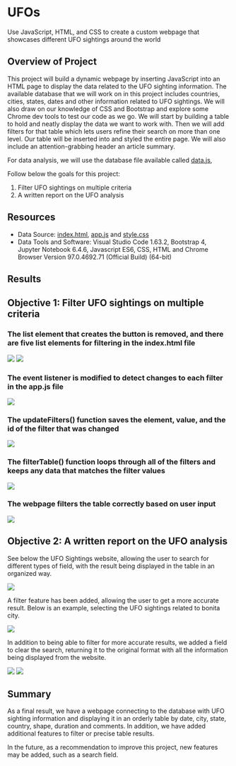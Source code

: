 # UFOs
Use JavaScript, HTML, and CSS to create a custom webpage that showcases different UFO sightings around the world

## Overview of Project

This project will build a dynamic webpage by inserting JavaScript into an HTML page to display the data related to the UFO sighting information. The available database that we will work on in this project includes countries, cities, states, dates and other information related to UFO sightings. We will also draw on our knowledge of CSS and Bootstrap and explore some Chrome dev tools to test our code as we go. We will start by building a table to hold and neatly display the data we want to work with. Then we will add filters for that table which lets users refine their search on more than one level. Our table will be inserted into and styled the entire page. We will also include an attention-grabbing header an article summary. 

For data analysis, we will use the database file available called [data.js](https://github.com/DougUOT/UFOs/blob/main/static/js/data.js), 

Follow below the goals for this project:

1) Filter UFO sightings on multiple criteria
2) A written report on the UFO analysis

## Resources

* Data Source: [index.html](https://github.com/DougUOT/UFOs/blob/main/index.html), [app.js](https://github.com/DougUOT/UFOs/blob/main/static/js/app.js) and [style.css](https://github.com/DougUOT/UFOs/blob/main/static/css/style.css)
* Data Tools and Software: Visual Studio Code 1.63.2, Bootstrap 4, Jupyter Notebook 6.4.6, Javascript ES6, CSS, HTML and Chrome Browser Version 97.0.4692.71 (Official Build) (64-bit)

## Results

## Objective 1: Filter UFO sightings on multiple criteria

### The list element that creates the button is removed, and there are five list elements for filtering in the index.html file

![](https://github.com/DougUOT/UFOs/blob/main/Resources/Images/Capture_UFO_1.PNG)
![](https://github.com/DougUOT/UFOs/blob/main/Resources/Images/Capture_UFO_1_2.PNG)

### The event listener is modified to detect changes to each filter in the app.js file

![](https://github.com/DougUOT/UFOs/blob/main/Resources/Images/Capture_UFO_1_3.PNG)

### The updateFilters() function saves the element, value, and the id of the filter that was changed

![](https://github.com/DougUOT/UFOs/blob/main/Resources/Images/Capture_UFO_1_3_1.PNG)

### The filterTable() function loops through all of the filters and keeps any data that matches the filter values

![](https://github.com/DougUOT/UFOs/blob/main/Resources/Images/Capture_UFO_1_4.PNG)

### The webpage filters the table correctly based on user input

![](https://github.com/DougUOT/UFOs/blob/main/Resources/Images/Capture_UFO_1_5.PNG)

## Objective 2: A written report on the UFO analysis

See below the UFO Sightings website, allowing the user to search for different types of field, with the result being displayed in the table in an organized way.

![](https://github.com/DougUOT/UFOs/blob/main/Resources/Images/Capture_UFO_2.PNG)

A filter feature has been added, allowing the user to get a more accurate result. Below is an example, selecting the UFO sightings related to bonita city. 

![](https://github.com/DougUOT/UFOs/blob/main/Resources/Images/Capture_UFO_2_1.PNG)

In addition to being able to filter for more accurate results, we added a field to clear the search, returning it to the original format with all the information being displayed from the website. 

![](https://github.com/DougUOT/UFOs/blob/main/Resources/Images/Capture_UFO_2_2.PNG)
![](https://github.com/DougUOT/UFOs/blob/main/Resources/Images/Capture_UFO_2_3.PNG)

## Summary

As a final result, we have a webpage connecting to the database with UFO sighting information and displaying it in an orderly table by date, city, state, country, shape, duration and comments. In addition, we have added additional features to filter or precise table results.

In the future, as a recommendation to improve this project, new features may be added, such as a search field.
 




